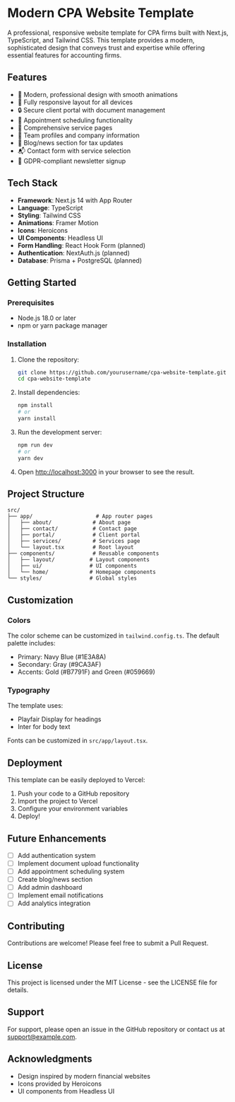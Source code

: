 # Modern CPA Website Template

A professional, responsive website template for CPA firms built with Next.js, TypeScript, and Tailwind CSS. This template provides a modern, sophisticated design that conveys trust and expertise while offering essential features for accounting firms.

## Features

- 🎨 Modern, professional design with smooth animations
- 📱 Fully responsive layout for all devices
- 🔒 Secure client portal with document management
- 📅 Appointment scheduling functionality
- 📄 Comprehensive service pages
- 👥 Team profiles and company information
- 📝 Blog/news section for tax updates
- 📬 Contact form with service selection
- 🔐 GDPR-compliant newsletter signup

## Tech Stack

- **Framework**: Next.js 14 with App Router
- **Language**: TypeScript
- **Styling**: Tailwind CSS
- **Animations**: Framer Motion
- **Icons**: Heroicons
- **UI Components**: Headless UI
- **Form Handling**: React Hook Form (planned)
- **Authentication**: NextAuth.js (planned)
- **Database**: Prisma + PostgreSQL (planned)

## Getting Started

### Prerequisites

- Node.js 18.0 or later
- npm or yarn package manager

### Installation

1. Clone the repository:
   ```bash
   git clone https://github.com/yourusername/cpa-website-template.git
   cd cpa-website-template
   ```

2. Install dependencies:
   ```bash
   npm install
   # or
   yarn install
   ```

3. Run the development server:
   ```bash
   npm run dev
   # or
   yarn dev
   ```

4. Open [http://localhost:3000](http://localhost:3000) in your browser to see the result.

## Project Structure

```
src/
├── app/                    # App router pages
│   ├── about/             # About page
│   ├── contact/           # Contact page
│   ├── portal/            # Client portal
│   ├── services/          # Services page
│   └── layout.tsx         # Root layout
├── components/            # Reusable components
│   ├── layout/           # Layout components
│   ├── ui/               # UI components
│   └── home/             # Homepage components
└── styles/               # Global styles
```

## Customization

### Colors

The color scheme can be customized in `tailwind.config.ts`. The default palette includes:

- Primary: Navy Blue (#1E3A8A)
- Secondary: Gray (#9CA3AF)
- Accents: Gold (#B7791F) and Green (#059669)

### Typography

The template uses:
- Playfair Display for headings
- Inter for body text

Fonts can be customized in `src/app/layout.tsx`.

## Deployment

This template can be easily deployed to Vercel:

1. Push your code to a GitHub repository
2. Import the project to Vercel
3. Configure your environment variables
4. Deploy!

## Future Enhancements

- [ ] Add authentication system
- [ ] Implement document upload functionality
- [ ] Add appointment scheduling system
- [ ] Create blog/news section
- [ ] Add admin dashboard
- [ ] Implement email notifications
- [ ] Add analytics integration

## Contributing

Contributions are welcome! Please feel free to submit a Pull Request.

## License

This project is licensed under the MIT License - see the LICENSE file for details.

## Support

For support, please open an issue in the GitHub repository or contact us at support@example.com.

## Acknowledgments

- Design inspired by modern financial websites
- Icons provided by Heroicons
- UI components from Headless UI
